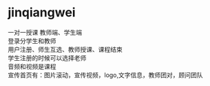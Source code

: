# jinqiangwei
一对一授课
教师端、学生端  
登录分学生和教师  
用户注册、师生互选、教师授课、课程结束  
学生注册的时候可以选择老师    
音频和视频是课程  
宣传首页有：图片滚动，宣传视频，logo,文字信息，教师团对，顾问团队  